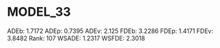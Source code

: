 # MODEL_33

ADEb: 1.7172
ADEp: 0.7395
ADEv: 2.125
FDEb: 3.2286
FDEp: 1.4171
FDEv: 3.8482
Rank: 107
WSADE: 1.2317
WSFDE: 2.3018
